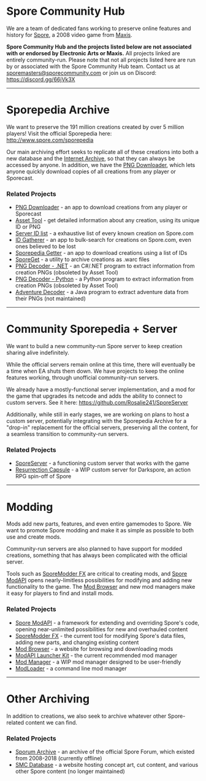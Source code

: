 # Spore Community Hub
We are a team of dedicated fans working to preserve online features and history for [Spore](http://www.spore.com/), a 2008 video game from [Maxis](https://www.ea.com/ea-studios/maxis).

**Spore Community Hub and the projects listed below are not associated with or endorsed by Electronic Arts or Maxis.** All projects linked are entirely community-run. Please note that not all projects listed here are run by or associated with the Spore Community Hub team. Contact us at sporemasters@sporecommunity.com or join us on Discord: https://discord.gg/66jVk3X

---

# Sporepedia Archive
We want to preserve the 191 million creations created by over 5 million players! Visit the official Sporepedia here: http://www.spore.com/sporepedia

Our main archiving effort seeks to replicate all of these creations into both a new database and the [Internet Archive](https://archive.org/), so that they can always be accessed by anyone. In addition, we have the [PNG Downloader](https://github.com/Spore-Community/PNG-Downloader), which lets anyone quickly download copies of all creations from any player or Sporecast.

### Related Projects
- [PNG Downloader](https://github.com/Spore-Community/PNG-Downloader) - an app to download creations from any player or Sporecast
- [Asset Tool](https://tools.sporecommunity.com/asset) - get detailed information about any creation, using its unique ID or PNG
- [Server ID list](https://github.com/Spore-Community/Server-IDs) - a exhaustive list of every known creation on Spore.com
- [ID Gatherer](https://github.com/Red-Lattice/spore_id_gatherer) - an app to bulk-search for creations on Spore.com, even ones believed to be lost
- [Sporepedia Getter](https://github.com/Red-Lattice/sporepedia_getter) - an app to download creations using a list of IDs
- [SporeGet](https://github.com/Spore-Community/sporeget) - a utility to archive creations as .warc files
- [PNG Decoder - .NET](https://github.com/Spore-Community/PNG-Decoder-NetCore) - an C#/.NET program to extract information from creation PNGs (obsoleted by Asset Tool)
- [PNG Decoder - Python](https://github.com/Spore-Community/PNG-Decoder-Python) - a Python program to extract information from creation PNGs (obsoleted by Asset Tool)
- [Adventure Decoder](https://github.com/Spore-Community/Adventure-Decoder) - a Java program to extract adventure data from their PNGs (not maintained)

---

# Community Sporepedia + Server
We want to build a new community-run Spore server to keep creation sharing alive indefinitely.

While the official servers remain online at this time, there will eventually be a time when EA shuts them down. We have projects to keep the online features working, through unofficial community-run servers.

We already have a mostly-functional server implementation, and a mod for the game that upgrades its netcode and adds the ability to connect to custom servers. See it here: https://github.com/Rosalie241/SporeServer

Additionally, while still in early stages, we are working on plans to host a custom server, potentially integrating with the Sporepedia Archive for a "drop-in" replacement for the official servers, preserving all the content, for a seamless transition to community-run servers.

### Related Projects
- [SporeServer](https://github.com/Rosalie241/SporeServer) - a functioning custom server that works with the game
- [Resurrection Capsule](https://github.com/vitor251093/resurrection-capsule) - a WIP custom server for Darkspore, an action RPG spin-off of Spore

---

# Modding
Mods add new parts, features, and even entire gamemodes to Spore. We want to promote Spore modding and make it as simple as possible to both use and create mods.

Community-run servers are also planned to have support for modded creations, something that has always been complicated with the official server.

Tools such as [SporeModder FX](https://emd4600.github.io/SporeModder-FX/) are critical to creating mods, and [Spore ModAPI](https://emd4600.github.io/Spore-ModAPI/) opens nearly-limitless possibilities for modifying and adding new functionality to the game. The [Mod Browser](https://mods.sporecommunity.com/) and new mod managers make it easy for players to find and install mods.

### Related Projects
- [Spore ModAPI](https://emd4600.github.io/Spore-ModAPI/) - a framework for extending and overriding Spore's code, opening near-unlimited possibilities for new and overhauled content
- [SporeModder FX](https://emd4600.github.io/SporeModder-FX/) - the current tool for modifying Spore's data files, adding new parts, and changing existing content
- [Mod Browser](https://mods.sporecommunity.com/) - a website for browsing and downloading mods
- [ModAPI Launcher Kit](https://davoonline.com/sporemodder/rob55rod/ModAPI/Public/index.html) - the current recommended mod manager
- [Mod Manager](https://github.com/VanillaCold/Spore-Mod-Manager) - a WIP mod manager designed to be user-friendly
- [ModLoader](https://github.com/Rosalie241/SporeModLoader) - a command line mod manager

---

# Other Archiving
In addition to creations, we also seek to archive whatever other Spore-related content we can find.

### Related Projects
- [Sporum Archive](https://sporum-archive.sporecommunity.com/) - an archive of the official Spore Forum, which existed from 2008-2018 (currently offline)
- [SMC Database](https://sites.google.com/view/smc-database) - a website hosting concept art, cut content, and various other Spore content (no longer maintained)
